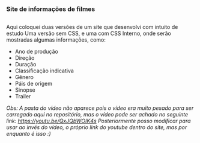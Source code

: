 ### Site de informações de filmes

##

Aqui coloquei duas versões de um site que desenvolvi com intuito de estudo
Uma versão sem CSS, e uma com CSS Interno, onde serão mostradas algumas informações, como: 
- Ano de produção
- Direção
- Duração
- Classificação indicativa
- Gênero
- Páis de origem
- Sinopse
- Trailer

_Obs: A pasta do vídeo não aparece pois o vídeo era muito pesado para ser carregado aqui no repositório, mas o vídeo pode ser achado no seguinte link:
https://youtu.be/QxJQbWOIK4s
Posteriormente posso modificar para usar ao invés do vídeo, o próprio link do youtube dentro do site, mas por enquanto é isso :)_
